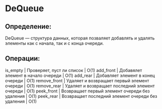 # DeQueue
## Определение:
DeQueue — структура данных, которая позваляет добавлять и удалять элементы как с начала, так и с конца очереди.

## Операции:
is_empty     | Проверяет, пуст ли список                         | О(1)
add_front    | Добавялет элемент в начало очереди                | O(1)
add_rear     | Добавляет элемент в конец очереди                 | O(1)
remove_front | Удаляет и возвращает первый элемент очереди       | O(1)
remove_rear  | Удаляет и возвращает последний элемент очереди    | O(1)
peek_front   | Возвращает первый элемент очереди без удаления    | O(1)
peek_rear    | Возвращает последний элемент очереди без удаления | O(1)